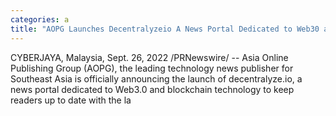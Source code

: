 ```yaml
---
categories: a
title: "AOPG Launches Decentralyzeio A News Portal Dedicated to Web30 and Blockchain Technology"
---
```

CYBERJAYA, Malaysia, Sept. 26, 2022 /PRNewswire/ -- Asia Online Publishing Group (AOPG), the leading technology news publisher for Southeast Asia is officially announcing the launch of decentralyze.io, a news portal dedicated to Web3.0 and blockchain technology to keep readers up to date with the la